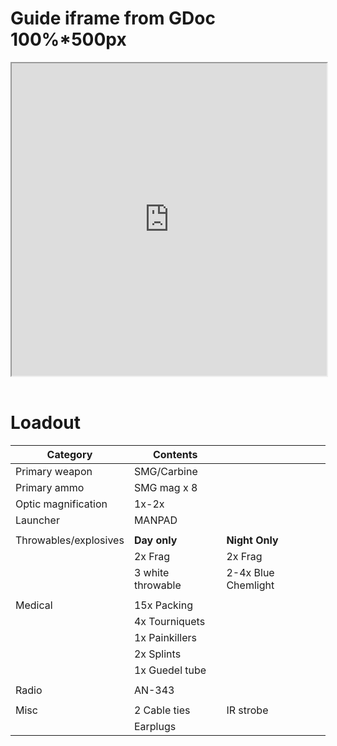 # Guide iframe from GDoc 100%*500px
<iframe width=100% height=500px src="https://docs.google.com/document/d/e/2PACX-1vTbllRni_dey3vMfO2d0ZpTnrJMKnRGMJDdNXaJIkRSHYidJedXB0Vu2iS1WtpcQwIOV3v3dIU59505/pub?embedded=true"></iframe>
<br>
<br>

# Loadout

|Category             | Contents             |                     |
|---------------------|----------------------|---------------------|
| Primary weapon      | SMG/Carbine          |                     |
| Primary ammo        | SMG mag x 8          |                     |
| Optic magnification | 1x-2x                |                     |
| Launcher            | MANPAD               |                     |
|                     |                      |                     |
|Throwables/explosives| **Day only**         | **Night Only**      |
|                     | 2x Frag              | 2x Frag             |
|                     | 3 white throwable    | 2-4x Blue Chemlight |
|                     |                      |                     |
| Medical             | 15x Packing          |                     |
|                     | 4x Tourniquets       |                     |
|                     | 1x Painkillers       |                     |
|                     | 2x Splints           |                     |
|                     | 1x Guedel tube       |                     |
|                     |                      |                     |
| Radio               | AN-343               |                     |
|                     |                      |                     |
| Misc                | 2 Cable ties         | IR strobe           |
|                     | Earplugs             |                     |